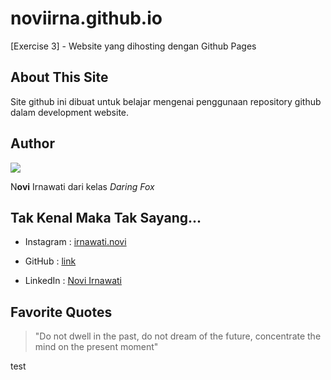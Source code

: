 # noviirna.github.io
 [Exercise 3] - Website yang dihosting dengan Github Pages


## About This Site

Site github ini dibuat untuk belajar mengenai penggunaan repository github dalam development website.


## Author

![](https://pbs.twimg.com/profile_images/1102979595593146368/mFxcwED6_400x400.jpg)



N**ovi** Irnawati dari kelas _Daring Fox_


## Tak Kenal Maka Tak Sayang...

* Instagram : [irnawati.novi](instagram.com/irnawati.novi)

* GitHub : [link](https://github.com/noviirna/)

* LinkedIn : [Novi Irnawati](https://www.linkedin.com/in/novi-irnawati/)


## Favorite Quotes
>"Do not dwell in the past, do not dream of the future, concentrate the mind on the present moment"

test
